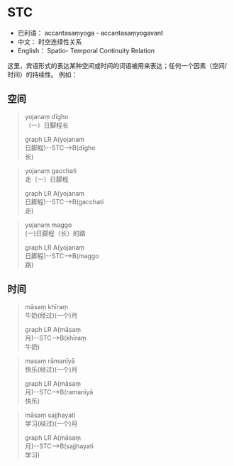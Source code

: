 # STC

* 巴利语： accantasaṃyoga - accantasaṃyogavant
* 中文： 时空连续性关系
* English： Spatio- Temporal Continuity Relation

这里，宾语形式的表达某种空间或时间的词语被用来表达；任何一个因素（空间/时间）的持续性。
例如：
## 空间
>yojanaṃ dīgho<br>（一）日脚程长
><div class="mermaid">
>graph LR
>A(yojanaṃ<br>日脚程)--STC-->B(dīgho<br>长)
></div>


>yojanaṃ gacchati
><br>走（一）日脚程
><div class="mermaid">
>graph LR
>A(yojanaṃ<br>日脚程)--STC-->B(gacchati<br>走)
></div>


>yojanaṃ maggo<br>(一)日脚程（长）的路 
><div class="mermaid">
>graph LR
>A(yojanaṃ<br>日脚程)--STC-->B(maggo<br>路)
></div>


## 时间
>māsaṃ khīraṃ<br>牛奶(经过)(一个)月
><div class="mermaid">
>graph LR
>A(māsaṃ<br>月)--STC-->B(khīraṃ<br>牛奶)
></div>


>masaṃ rāmanīyā<br>快乐(经过)(一个)月
><div class="mermaid">
>graph LR
>A(māsaṃ<br>月)--STC-->B(ramanīyā<br>快乐)
></div>


>māsaṃ sajjhayati<br>学习(经过)(一个)月
><div class="mermaid">
>graph LR
>A(māsaṃ<br>月)--STC-->B(sajjhayati<br>学习)
></div>
